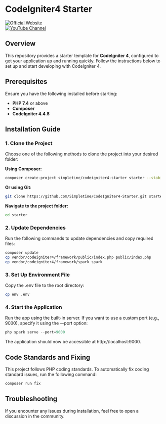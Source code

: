 # CodeIgniter4 Starter

[![Official Website](https://img.shields.io/badge/Official_Website-Visit-yellow)](https://simpletine.com)  
[![YouTube Channel](https://img.shields.io/badge/YouTube_Channel-Subscribe-FF0000)](https://www.youtube.com/channel/UCRuDf31rPyyC2PUbsMG0vZw) 

## Overview
This repository provides a starter template for **CodeIgniter 4**, configured to get your application up and running quickly. Follow the instructions below to set up and start developing with CodeIgniter 4.

## Prerequisites
Ensure you have the following installed before starting:

- **PHP 7.4** or above
- **Composer**
- **CodeIgniter 4.4.8**

## Installation Guide

### 1. Clone the Project
Choose one of the following methods to clone the project into your desired folder:

**Using Composer:**
```bash
composer create-project simpletine/codeigniter4-starter starter --stability=dev
```

**Or using Git:**

```bash
git clone https://github.com/Simpletine/CodeIgniter4-Starter.git starter
```

**Navigate to the project folder:**
```bash
cd starter
```

### 2. Update Dependencies
Run the following commands to update dependencies and copy required files:

```bash
composer update
cp vendor/codeigniter4/framework/public/index.php public/index.php
cp vendor/codeigniter4/framework/spark spark
```

### 3. Set Up Environment File
Copy the .env file to the root directory:

```bash
cp env .env
```

### 4. Start the Application
Run the app using the built-in server. If you want to use a custom port (e.g., 9000), specify it using the --port option:

```php
php spark serve --port=9000
```

The application should now be accessible at http://localhost:9000.

## Code Standards and Fixing
This project follows PHP coding standards. To automatically fix coding standard issues, run the following command:

```php
composer run fix
```

## Troubleshooting
If you encounter any issues during installation, feel free to open a discussion in the community.

